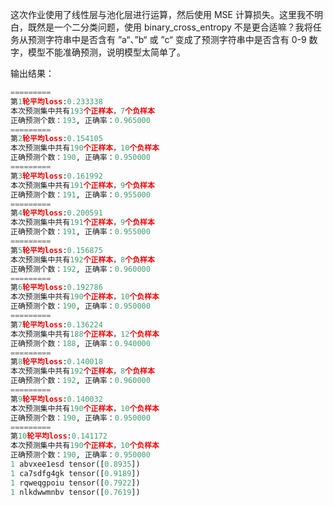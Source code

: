 这次作业使用了线性层与池化层进行运算，然后使用 MSE 计算损失。这里我不明白，既然是一个二分类问题，使用 binary_cross_entropy 不是更合适嘛？我将任务从预测字符串中是否含有 ”a“、”b“ 或 ”c“ 变成了预测字符串中是否含有 0-9 数字，模型不能准确预测，说明模型太简单了。

输出结果：
```python
=========
第1轮平均loss:0.233338
本次预测集中共有193个正样本，7个负样本
正确预测个数：193, 正确率：0.965000
=========
第2轮平均loss:0.154105
本次预测集中共有190个正样本，10个负样本
正确预测个数：190, 正确率：0.950000
=========
第3轮平均loss:0.161992
本次预测集中共有191个正样本，9个负样本
正确预测个数：191, 正确率：0.955000
=========
第4轮平均loss:0.200591
本次预测集中共有191个正样本，9个负样本
正确预测个数：191, 正确率：0.955000
=========
第5轮平均loss:0.156875
本次预测集中共有192个正样本，8个负样本
正确预测个数：192, 正确率：0.960000
=========
第6轮平均loss:0.192786
本次预测集中共有190个正样本，10个负样本
正确预测个数：190, 正确率：0.950000
=========
第7轮平均loss:0.136224
本次预测集中共有188个正样本，12个负样本
正确预测个数：188, 正确率：0.940000
=========
第8轮平均loss:0.140018
本次预测集中共有192个正样本，8个负样本
正确预测个数：192, 正确率：0.960000
=========
第9轮平均loss:0.140032
本次预测集中共有190个正样本，10个负样本
正确预测个数：190, 正确率：0.950000
=========
第10轮平均loss:0.141172
本次预测集中共有190个正样本，10个负样本
正确预测个数：190, 正确率：0.950000
1 abvxee1esd tensor([0.8935])
1 ca7sdfg4gk tensor([0.9189])
1 rqweqgpoiu tensor([0.7922])
1 nlkdwwmnbv tensor([0.7619])
```